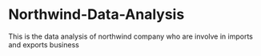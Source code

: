 # Northwind-Data-Analysis
This is the data analysis of northwind company who are involve in imports and exports business
